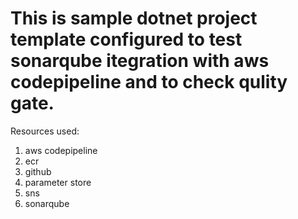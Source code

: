 # This is sample dotnet project template configured to test sonarqube itegration with aws codepipeline and to check qulity gate.

Resources used:
1. aws codepipeline
2. ecr
3. github
4. parameter store
5. sns
6. sonarqube
